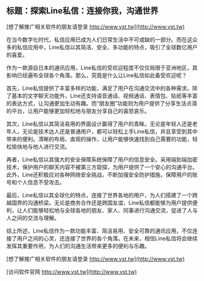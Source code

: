 ## **标题：探索Line私信：连接你我，沟通世界**

[想了解推广相关软件的朋友请登录 http://www.vst.tw](http://www.vst.tw)

在当今数字化时代，私信应用已成为人们日常生活中不可或缺的一部分。而在这众多的私信应用中，Line私信以其简洁、安全、多功能的特点，吸引了全球数亿用户的喜爱。

作为一款源自日本的通讯应用，Line私信的受欢迎程度不仅仅局限于亚洲地区，其影响已经遍布全球各个角落。那么，究竟是什么让Line私信如此备受欢迎呢？

首先，Line私信提供了丰富多样的功能，满足了用户在沟通交流中的各种需求。除了基本的文字聊天功能外，Line还支持语音通话、视频通话、表情包、贴纸等丰富的表达方式，让沟通更加生动有趣。而“朋友圈”功能则为用户提供了分享生活点滴的平台，让用户能够更加轻松地与朋友分享自己的喜怒哀乐。

其次，Line私信以其简洁易用的界面设计赢得了用户的青睐。无论是年轻人还是老年人，无论是技术达人还是普通用户，都可以轻松上手Line私信，并且享受到其中带来的便利。清晰的布局、直观的操作，让用户能够快速找到自己需要的功能，轻松愉快地与他人进行交流。

再者，Line私信以其强大的安全保障系统保障了用户的信息安全。采用端到端加密技术，保护用户的聊天内容不被第三方窥探，为用户提供了一个安心的沟通平台。此外，Line还积极应对各种网络安全挑战，不断加强安全防护措施，保障用户的账号和个人信息不受攻击。

最后，Line私信以其全球化的特点，连接了世界各地的用户，为人们搭建了一个跨越国界的沟通桥梁。无论是商务合作还是跨国友谊，Line私信都能够为用户提供便利，让人们能够轻松地与全球各地的朋友、家人、同事进行沟通交流，促进了人与人之间的交流与理解。

综上所述，Line私信作为一款功能丰富、简洁易用、安全可靠的通讯应用，不仅连接了用户之间的心灵，还连接了世界的各个角落。在未来，相信Line私信将会继续发挥其重要作用，为人们的沟通生活带来更多的便利与乐趣。

[想了解推广相关软件的朋友请登录 http://www.vst.tw](http://www.vst.tw)


[访问软件官网 http://www.vst.tw](http://www.vst.tw)
